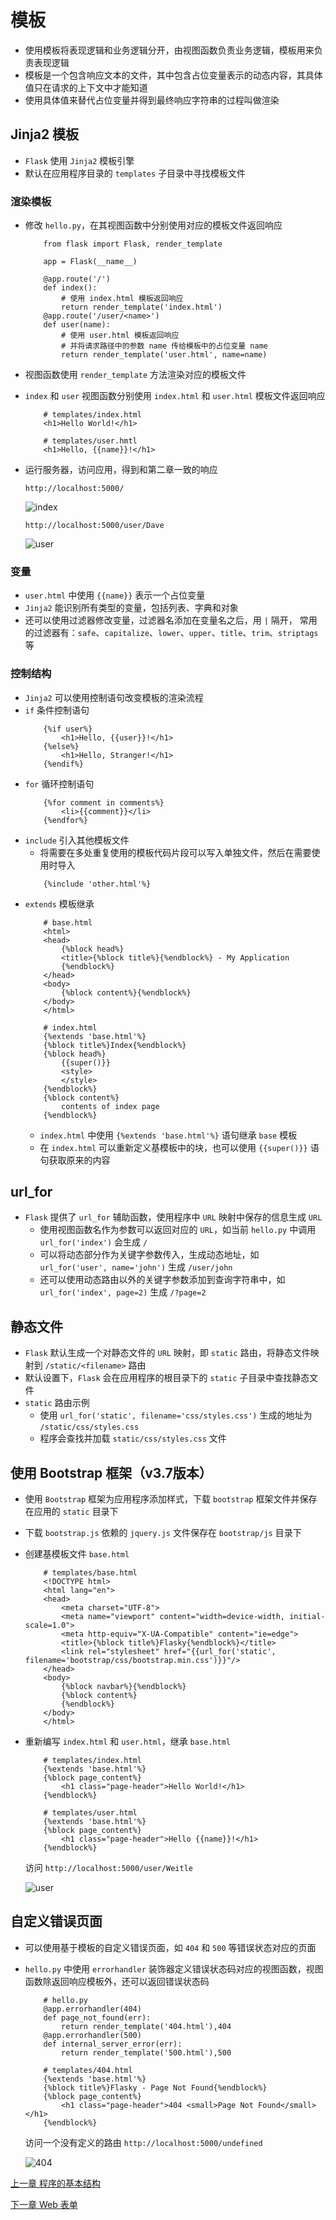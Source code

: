 # 模板
- 使用模板将表现逻辑和业务逻辑分开，由视图函数负责业务逻辑，模板用来负责表现逻辑
- 模板是一个包含响应文本的文件，其中包含占位变量表示的动态内容，其具体值只在请求的上下文中才能知道
- 使用具体值来替代占位变量并得到最终响应字符串的过程叫做渲染
## Jinja2 模板
- `Flask` 使用 `Jinja2` 模板引擎
- 默认在应用程序目录的 `templates` 子目录中寻找模板文件
### 渲染模板
- 修改 `hello.py`，在其视图函数中分别使用对应的模板文件返回响应
    ```
        from flask import Flask, render_template

        app = Flask(__name__)

        @app.route('/')
        def index():
            # 使用 index.html 模板返回响应
            return render_template('index.html')
        @app.route('/user/<name>')
        def user(name):
            # 使用 user.html 模板返回响应
            # 并将请求路径中的参数 name 传给模板中的占位变量 name
            return render_template('user.html', name=name)
    ```
- 视图函数使用 `render_template` 方法渲染对应的模板文件
- `index` 和 `user` 视图函数分别使用 `index.html` 和 `user.html` 模板文件返回响应
    ```
        # templates/index.html
        <h1>Hello World!</h1>
    ```
    ```
        # templates/user.hmtl
        <h1>Hello, {{name}}!</h1>
    ```
- 运行服务器，访问应用，得到和第二章一致的响应
    
    `http://localhost:5000/`

    ![index](../public/images/ch3_index.jpg)
    
    `http://localhost:5000/user/Dave`

    ![user](../public/images/ch3_user.jpg)

### 变量
- `user.html` 中使用 `{{name}}` 表示一个占位变量
- `Jinja2` 能识别所有类型的变量，包括列表、字典和对象
- 还可以使用过滤器修改变量，过滤器名添加在变量名之后，用 `|` 隔开， 常用的过滤器有：`safe`、`capitalize`、`lower`、`upper`、`title`、`trim`、`striptags`等
### 控制结构
- `Jinja2` 可以使用控制语句改变模板的渲染流程
- `if` 条件控制语句
    ```
        {%if user%}
            <h1>Hello, {{user}}!</h1>
        {%else%}
            <h1>Hello, Stranger!</h1>
        {%endif%}
    ```
- `for` 循环控制语句
    ```
        {%for comment in comments%}
            <li>{{comment}}</li>
        {%endfor%}
    ```
- `include` 引入其他模板文件
    - 将需要在多处重复使用的模板代码片段可以写入单独文件，然后在需要使用时导入
    ```
        {%include 'other.html'%}
    ```
- `extends` 模板继承
    ```
        # base.html
        <html>
        <head>
            {%block head%}
            <title>{%block title%}{%endblock%} - My Application
            {%endblock%}
        </head>
        <body>
            {%block content%}{%endblock%}
        </body>
        </html>
    ```
    ```
        # index.html
        {%extends 'base.html'%}
        {%block title%}Index{%endblock%}
        {%block head%}
            {{super()}}
            <style>
            </style>
        {%endblock%}
        {%block content%}
            contents of index page
        {%endblock%}
    ```
    - `index.html` 中使用 `{%extends 'base.html'%}` 语句继承 `base` 模板
    - 在 `index.html` 可以重新定义基模板中的块，也可以使用 `{{super()}}` 语句获取原来的内容
## url_for
- `Flask` 提供了 `url_for` 辅助函数，使用程序中 `URL` 映射中保存的信息生成 `URL`
    - 使用视图函数名作为参数可以返回对应的 `URL`，如当前 `hello.py` 中调用 `url_for('index')` 会生成 `/`
    - 可以将动态部分作为关键字参数传入，生成动态地址，如 `url_for('user', name='john')` 生成 `/user/john`
    - 还可以使用动态路由以外的关键字参数添加到查询字符串中，如 `url_for('index', page=2)` 生成 `/?page=2`
## 静态文件
- `Flask` 默认生成一个对静态文件的 `URL` 映射，即 `static` 路由，将静态文件映射到 `/static/<filename>` 路由
- 默认设置下，`Flask` 会在应用程序的根目录下的 `static` 子目录中查找静态文件
- `static` 路由示例
    - 使用 `url_for('static', filename='css/styles.css')` 生成的地址为 `/static/css/styles.css`
    - 程序会查找并加载 `static/css/styles.css` 文件
## 使用 Bootstrap 框架（v3.7版本）
- 使用 `Bootstrap` 框架为应用程序添加样式，下载 `bootstrap` 框架文件并保存在应用的 `static` 目录下
- 下载 `bootstrap.js` 依赖的 `jquery.js` 文件保存在 `bootstrap/js` 目录下
- 创建基模板文件 `base.html`
    ```
        # templates/base.html
        <!DOCTYPE html>
        <html lang="en">
        <head>
            <meta charset="UTF-8">
            <meta name="viewport" content="width=device-width, initial-scale=1.0">
            <meta http-equiv="X-UA-Compatible" content="ie=edge">
            <title>{%block title%}Flasky{%endblock%}</title>
            <link rel="stylesheet" href="{{url_for('static', filename='bootstrap/css/bootstrap.min.css')}}"/>
        </head>
        <body>
            {%block navbar%}{%endblock%}
            {%block content%}
            {%endblock%}
        </body>
        </html>
    ```
- 重新编写 `index.html` 和 `user.html`，继承 `base.html`
    ```
        # templates/index.html
        {%extends 'base.html'%}
        {%block page_content%}
            <h1 class="page-header">Hello World!</h1>
        {%endblock%}
    ```
    ```
        # templates/user.html
        {%extends 'base.html'%}
        {%block page_content%}
            <h1 class="page-header">Hello {{name}}!</h1>
        {%endblock%}
    ```
    访问 `http://localhost:5000/user/Weitle`
    
    ![user](../public/images/ch3_user_bs.jpg)

## 自定义错误页面
- 可以使用基于模板的自定义错误页面，如 `404` 和 `500` 等错误状态对应的页面
- `hello.py` 中使用  `errorhandler` 装饰器定义错误状态码对应的视图函数，视图函数除返回响应模板外，还可以返回错误状态码
    ```
        # hello.py
        @app.errorhandler(404)
        def page_not_found(err):
            return render_template('404.html'),404
        @app.errorhandler(500)
        def internal_server_error(err):
            return render_template('500.html'),500
    ```
    ```
        # templates/404.html
        {%extends 'base.html'%}
        {%block title%}Flasky - Page Not Found{%endblock%}
        {%block page_content%}
            <h1 class="page-header">404 <small>Page Not Found</small></h1>
        {%endblock%}
    ```
    访问一个没有定义的路由     `http://localhost:5000/undefined`

    ![404](../public/images/ch3_404.jpg)

[上一章 程序的基本结构](chapter2/note.md)

[下一章 Web 表单](chapter4/note.md)
